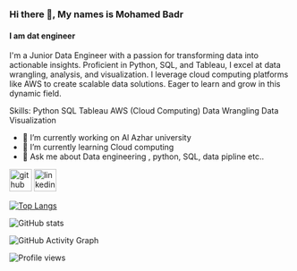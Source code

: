 ### Hi there 👋, My names is Mohamed Badr
#### I am dat engineer

I'm a Junior Data Engineer with a passion for transforming data into actionable insights. Proficient in Python, SQL, and Tableau, I excel at data wrangling, analysis, and visualization. I leverage cloud computing platforms like AWS to create scalable data solutions. Eager to learn and grow in this dynamic field.

Skills: Python SQL Tableau AWS (Cloud Computing) Data Wrangling Data Visualization

- 🔭 I’m currently working on Al Azhar university  
- 🌱 I’m currently learning Cloud computing 
- 💬 Ask me about Data engineering , python, SQL, data pipline etc.. 


[<img src='https://cdn.jsdelivr.net/npm/simple-icons@3.0.1/icons/github.svg' alt='github' height='40'>](https://github.com/Mohmmed-Badr)  [<img src='https://cdn.jsdelivr.net/npm/simple-icons@3.0.1/icons/linkedin.svg' alt='linkedin' height='40'>](https://www.linkedin.com/in/https://www.linkedin.com/in/mohamed-badr-a172991b3/)  

[![Top Langs](https://github-readme-stats.vercel.app/api/top-langs/?username=Mohamed-Badr)](https://github.com/anuraghazra/github-readme-stats)

![GitHub stats](https://github-readme-stats.vercel.app/api?username=Mohamed-Badr&show_icons=true&count_private=true)  

![GitHub Activity Graph](https://activity-graph.herokuapp.com/graph?username=Mohamed-Badr)  

![Profile views](https://gpvc.arturio.dev/Mohamed-Badr)  
